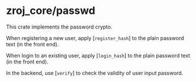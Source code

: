 # zroj_core/passwd

This crate implements the password crypto.

When registering a new user, apply [`register_hash`] to the plain password text (in the front end).

When login to an existing user, apply [`login_hash`] to the plain password text (in the front end).

In the backend, use [`verify`] to check the validity of user input password.
